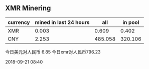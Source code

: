 ## XMR Minering

|currency|mined in last 24 hours|all|in pool|
|---|---|---|---|
|XMR|0.003|0.609|0.402|
|CNY|2.253|485.058|320.106|

今日美元对人民币 6.85	今日xmr对人民币796.23


2018-09-21 08:40